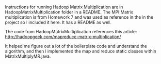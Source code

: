 Instructions for running Hadoop Matrix Multiplication are in HadoopMatrixMultiplication folder in a README. The MPI Matrix multiplication is from Homework 7 and was used as reference in the in the project so I included it here. It has a README as well.

The code from HadoopMatrixMultiplication references this article: http://hadoopgeek.com/mapreduce-matrix-multiplication/

It helped me figure out a lot of the boilerplate code and understand the algorithm, and then I implemented the map and reduce static classes within MatrixMultiplyMR.java. 
